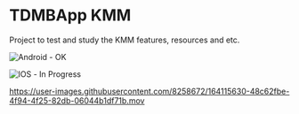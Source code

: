 # TDMBApp KMM

Project to test and study the KMM features, resources and etc.

![Android](https://img.shields.io/badge/Android-3DDC84?style=for-the-badge&logo=android&logoColor=white) - OK

![IOS](https://img.shields.io/badge/iOS-000000?style=for-the-badge&logo=ios&logoColor=white) - In Progress

https://user-images.githubusercontent.com/8258672/164115630-48c62fbe-4f94-4f25-82db-06044b1df71b.mov

